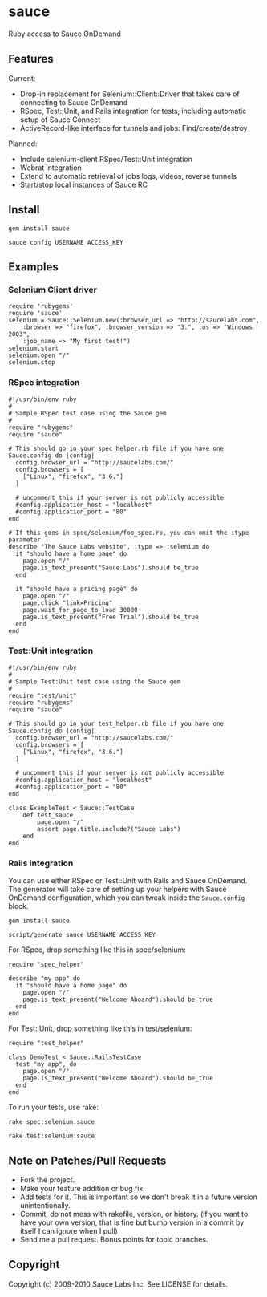 sauce
=====

Ruby access to Sauce OnDemand

Features
--------
Current:

*   Drop-in replacement for Selenium::Client::Driver that takes care of connecting to Sauce OnDemand
*   RSpec, Test::Unit, and Rails integration for tests, including automatic setup of Sauce Connect
*   ActiveRecord-like interface for tunnels and jobs: Find/create/destroy

Planned:

*   Include selenium-client RSpec/Test::Unit integration
*   Webrat integration
*   Extend to automatic retrieval of jobs logs, videos, reverse tunnels
*   Start/stop local instances of Sauce RC

Install
-------
`gem install sauce`

`sauce config USERNAME ACCESS_KEY`

Examples
-------
### Selenium Client driver
    require 'rubygems'
    require 'sauce'
    selenium = Sauce::Selenium.new(:browser_url => "http://saucelabs.com",
        :browser => "firefox", :browser_version => "3.", :os => "Windows 2003",
        :job_name => "My first test!")
    selenium.start
    selenium.open "/"
    selenium.stop

### RSpec integration
    #!/usr/bin/env ruby
    #
    # Sample RSpec test case using the Sauce gem
    #
    require "rubygems"
    require "sauce"
    
    # This should go in your spec_helper.rb file if you have one
    Sauce.config do |config|
      config.browser_url = "http://saucelabs.com/"
      config.browsers = [
        ["Linux", "firefox", "3.6."]
      ]
    
      # uncomment this if your server is not publicly accessible
      #config.application_host = "localhost"
      #config.application_port = "80"
    end
    
    # If this goes in spec/selenium/foo_spec.rb, you can omit the :type parameter
    describe "The Sauce Labs website", :type => :selenium do
      it "should have a home page" do
        page.open "/"
        page.is_text_present("Sauce Labs").should be_true
      end
    
      it "should have a pricing page" do
        page.open "/"
        page.click "link=Pricing"
        page.wait_for_page_to_load 30000
        page.is_text_present("Free Trial").should be_true
      end
    end

### Test::Unit integration
    #!/usr/bin/env ruby
    #
    # Sample Test:Unit test case using the Sauce gem
    #
    require "test/unit"
    require "rubygems"
    require "sauce"
    
    # This should go in your test_helper.rb file if you have one
    Sauce.config do |config|
      config.browser_url = "http://saucelabs.com/"
      config.browsers = [
        ["Linux", "firefox", "3.6."]
      ]
    
      # uncomment this if your server is not publicly accessible
      #config.application_host = "localhost"
      #config.application_port = "80"
    end
    
    class ExampleTest < Sauce::TestCase
        def test_sauce
            page.open "/"
            assert page.title.include?("Sauce Labs")
        end
    end

### Rails integration
You can use either RSpec or Test::Unit with Rails and Sauce OnDemand.
The generator will take care of setting up your helpers with Sauce OnDemand
configuration, which you can tweak inside the `Sauce.config` block.

`gem install sauce`

`script/generate sauce USERNAME ACCESS_KEY`

For RSpec, drop something like this in spec/selenium:

    require "spec_helper"
    
    describe "my app" do
      it "should have a home page" do
        page.open "/"
        page.is_text_present("Welcome Aboard").should be_true
      end
    end

For Test::Unit, drop something like this in test/selenium:

    require "test_helper"
    
    class DemoTest < Sauce::RailsTestCase
      test "my app", do
        page.open "/"
        page.is_text_present("Welcome Aboard").should be_true
      end
    end

To run your tests, use rake:

`rake spec:selenium:sauce`

`rake test:selenium:sauce`

Note on Patches/Pull Requests
----------------------------- 
*   Fork the project.
*   Make your feature addition or bug fix.
*   Add tests for it. This is important so we don't break it in a future version unintentionally.
*   Commit, do not mess with rakefile, version, or history. (if you want to have your own version, that is fine but bump version in a commit by itself I can ignore when I pull)
*   Send me a pull request. Bonus points for topic branches.

Copyright
---------
Copyright (c) 2009-2010 Sauce Labs Inc. See LICENSE for details.
